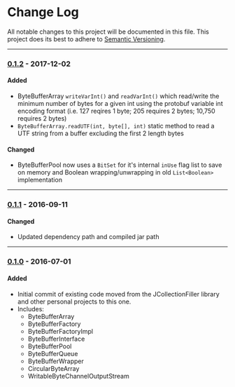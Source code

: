 # Change Log
All notable changes to this project will be documented in this file.
This project does its best to adhere to [Semantic Versioning](http://semver.org/).


--------
### [0.1.2](N/A) - 2017-12-02
#### Added
* ByteBufferArray `writeVarInt()` and `readVarInt()` which read/write the minimum number of bytes for a given int using the protobuf variable int encoding format (i.e. 127 reqires 1 byte; 205 requires 2 bytes; 10,750 requires 2 bytes)
* `ByteBufferArray.readUTF(int, byte[], int)` static method to read a UTF string from a buffer excluding the first 2 length bytes

#### Changed
* ByteBufferPool now uses a `BitSet` for it's internal `inUse` flag list to save on memory and Boolean wrapping/unwrapping in old `List<Boolean>` implementation


--------
### [0.1.1](https://github.com/TeamworkGuy2/JBuffers/commit/8c8434888d0cda62141623e0ed040eeb58b9ed81) - 2016-09-11
#### Changed
* Updated dependency path and compiled jar path


--------
### [0.1.0](https://github.com/TeamworkGuy2/JBuffers/commit/df053ce8791db16aa0b827d9f32703049926ac9a) - 2016-07-01
#### Added
* Initial commit of existing code moved from the JCollectionFiller library and other personal projects to this one.
* Includes:
  * ByteBufferArray
  * ByteBufferFactory
  * ByteBufferFactoryImpl
  * ByteBufferInterface
  * ByteBufferPool
  * ByteBufferQueue
  * ByteBufferWrapper
  * CircularByteArray
  * WritableByteChannelOutputStream

